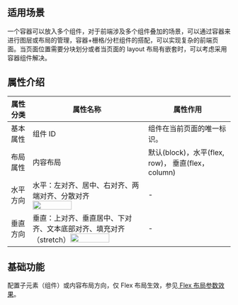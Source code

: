 

## 适用场景

一个容器可以放入多个组件，对于前端涉及多个组件叠加的场景，可以通过容器来进行图层或布局的管理，容器+栅格/分栏组件的搭配，可以实现复杂的前端页面。当页面位置需要分块划分或者当页面的 layout 布局有嵌套时，可以考虑采用容器组件解决。

## 属性介绍

| 属性分类 | 属性名称                                                     | 属性作用                                          |
| -------- | ------------------------------------------------------------ | ------------------------------------------------- |
| 基本属性 | 组件 ID                                                       | 组件在当前页面的唯一标识。                        |
| 布局属性 | 内容布局                                                     | 默认(block)，水平(flex, row)， 垂直(flex，column) |
| 水平方向 | 水平：左对齐、居中、右对齐、两端对齐、分散对齐<img src="https://main.qcloudimg.com/raw/3ee17cd3e24f5569818eaff67510ea4a.png" width="60%"> |                -                                   |
| 垂直方向 | 垂直：上对齐、垂直居中、下对齐、文本底部对齐、填充对齐（stretch）<img src="https://main.qcloudimg.com/raw/b9146a56190ff58e7213f2147c9d0d92.png" width="60%"> |             -                                      |



## 基础功能

配置子元素（组件）或内容布局方向，仅 Flex 布局生效，参见[ Flex 布局参数效果](http://www.ruanyifeng.com/blog/2015/07/flex-grammar.html )。

